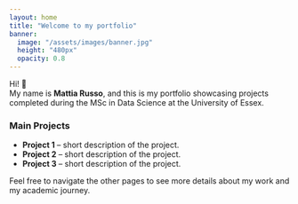 ```yaml
---
layout: home
title: "Welcome to my portfolio"
banner:
  image: "/assets/images/banner.jpg"
  height: "480px"
  opacity: 0.8
---
```


Hi! 👋  
My name is **Mattia Russo**, and this is my portfolio showcasing projects completed during the MSc in Data Science at the University of Essex.

### Main Projects
- **Project 1** – short description of the project.
- **Project 2** – short description of the project.
- **Project 3** – short description of the project.

Feel free to navigate the other pages to see more details about my work and my academic journey.

